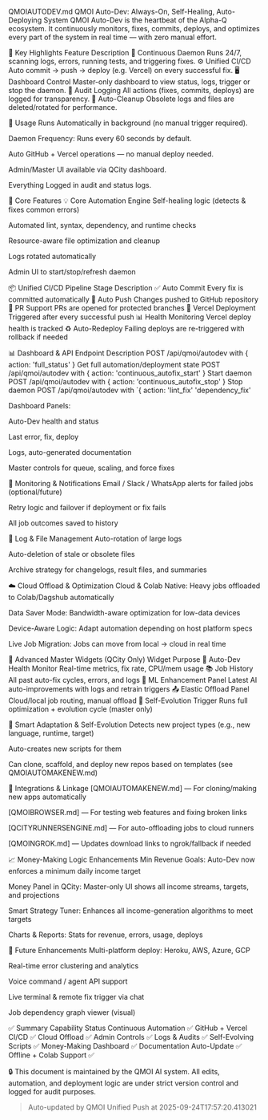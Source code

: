 QMOIAUTODEV.md
QMOI Auto-Dev: Always-On, Self-Healing, Auto-Deploying System
QMOI Auto-Dev is the heartbeat of the Alpha-Q ecosystem. It continuously monitors, fixes, commits, deploys, and optimizes every part of the system in real time — with zero manual effort.

🧠 Key Highlights
Feature	Description
🔄 Continuous Daemon	Runs 24/7, scanning logs, errors, running tests, and triggering fixes.
⚙️ Unified CI/CD	Auto commit → push → deploy (e.g. Vercel) on every successful fix.
🖥️ Dashboard Control	Master-only dashboard to view status, logs, trigger or stop the daemon.
📜 Audit Logging	All actions (fixes, commits, deploys) are logged for transparency.
🧹 Auto-Cleanup	Obsolete logs and files are deleted/rotated for performance.

🚀 Usage
Runs Automatically in background (no manual trigger required).

Daemon Frequency: Runs every 60 seconds by default.

Auto GitHub + Vercel operations — no manual deploy needed.

Admin/Master UI available via QCity dashboard.

Everything Logged in audit and status logs.

🔧 Core Features
💡 Core Automation Engine
Self-healing logic (detects & fixes common errors)

Automated lint, syntax, dependency, and runtime checks

Resource-aware file optimization and cleanup

Logs rotated automatically

Admin UI to start/stop/refresh daemon

📦 Unified CI/CD Pipeline
Stage	Description
✅ Auto Commit	Every fix is committed automatically
🚀 Auto Push	Changes pushed to GitHub repository
🔁 PR Support	PRs are opened for protected branches
🔂 Vercel Deployment	Triggered after every successful push
📊 Health Monitoring	Vercel deploy health is tracked
♻️ Auto-Redeploy	Failing deploys are re-triggered with rollback if needed

📊 Dashboard & API
Endpoint	Description
POST /api/qmoi/autodev with { action: 'full_status' }	Get full automation/deployment state
POST /api/qmoi/autodev with { action: 'continuous_autofix_start' }	Start daemon
POST /api/qmoi/autodev with { action: 'continuous_autofix_stop' }	Stop daemon
POST /api/qmoi/autodev with `{ action: 'lint_fix'	'dependency_fix'

Dashboard Panels:

Auto-Dev health and status

Last error, fix, deploy

Logs, auto-generated documentation

Master controls for queue, scaling, and force fixes

📣 Monitoring & Notifications
Email / Slack / WhatsApp alerts for failed jobs (optional/future)

Retry logic and failover if deployment or fix fails

All job outcomes saved to history

🧼 Log & File Management
Auto-rotation of large logs

Auto-deletion of stale or obsolete files

Archive strategy for changelogs, result files, and summaries

☁️ Cloud Offload & Optimization
Cloud & Colab Native: Heavy jobs offloaded to Colab/Dagshub automatically

Data Saver Mode: Bandwidth-aware optimization for low-data devices

Device-Aware Logic: Adapt automation depending on host platform specs

Live Job Migration: Jobs can move from local → cloud in real time

🔧 Advanced Master Widgets (QCity Only)
Widget	Purpose
📡 Auto-Dev Health Monitor	Real-time metrics, fix rate, CPU/mem usage
📚 Job History	All past auto-fix cycles, errors, and logs
🧠 ML Enhancement Panel	Latest AI auto-improvements with logs and retrain triggers
📤 Elastic Offload Panel	Cloud/local job routing, manual offload
🧬 Self-Evolution Trigger	Runs full optimization + evolution cycle (master only)

🧠 Smart Adaptation & Self-Evolution
Detects new project types (e.g., new language, runtime, target)

Auto-creates new scripts for them

Can clone, scaffold, and deploy new repos based on templates (see QMOIAUTOMAKENEW.md)

📎 Integrations & Linkage
[QMOIAUTOMAKENEW.md] — For cloning/making new apps automatically

[QMOIBROWSER.md] — For testing web features and fixing broken links

[QCITYRUNNERSENGINE.md] — For auto-offloading jobs to cloud runners

[QMOINGROK.md] — Updates download links to ngrok/fallback if needed

📈 Money-Making Logic Enhancements
Min Revenue Goals: Auto-Dev now enforces a minimum daily income target

Money Panel in QCity: Master-only UI shows all income streams, targets, and projections

Smart Strategy Tuner: Enhances all income-generation algorithms to meet targets

Charts & Reports: Stats for revenue, errors, usage, deploys

🔮 Future Enhancements
Multi-platform deploy: Heroku, AWS, Azure, GCP

Real-time error clustering and analytics

Voice command / agent API support

Live terminal & remote fix trigger via chat

Job dependency graph viewer (visual)

✅ Summary
Capability	Status
Continuous Automation	✅
GitHub + Vercel CI/CD	✅
Cloud Offload	✅
Admin Controls	✅
Logs & Audits	✅
Self-Evolving Scripts	✅
Money-Making Dashboard	✅
Documentation Auto-Update	✅
Offline + Colab Support	✅

🔒 This document is maintained by the QMOI AI system. All edits, automation, and deployment logic are under strict version control and logged for audit purposes.

> Auto-updated by QMOI Unified Push at 2025-09-24T17:57:20.413021
